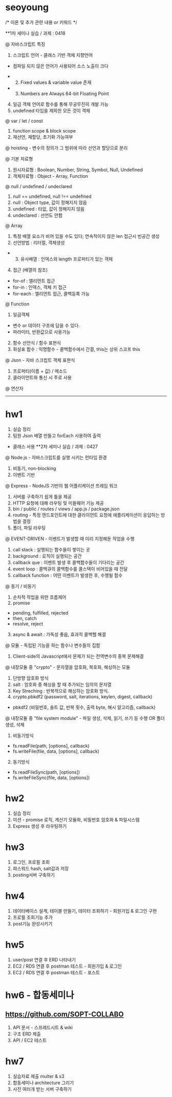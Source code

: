 # seoyoung
/* 이론 및 추가 관련 내용 or 키워드 */

**1차 세미나 실습 / 과제 : 0418

@ 자바스크립트 특징
1) 스크립트 언어 - 클래스 기반 객체 지향언어
  - 컴파일 되지 않은 언어가 사용되어 소스 노출이 크다
+ 2) Fixed values & variable value 존재
+ 3) Numbers are Always 64-bit Floating Point
4) 일급 객체 언어로 함수를 통해 무궁무진히 개발 가능
5) undefined 타입을 제외한 모든 것이 객체

@ var / let / const
1) function scope & block scope
2) 재선언, 재할당, 초기화 가능여부

@ hoisting - 변수의 정의가 그 범위에 따라 선언과 할당으로 분리

@ 기본 자료형
1) 원시자료형 : Boolean, Number, String, Symbol, Null, Undefined
2) 객체자료형 : Object - Array, Function

@ null / undefined / undeclared
1) null == undefined, null !== undefined
2) null : Object type, 값이 정해지지 않음
3) undefined : 타잆, 값이 정해지지 않음
4) undeclared : 선언도 안함

@ Array
1) 특정 배열 요소가 비어 있을 수도 있다; 연속적이지 않은 len 접근시 빈공간 생성
2) 선언방법 : 리터럴, 객체생성
+ 3) 유사배열 : 인덱스와 length 프로퍼티가 있는 객체
4) 접근 (배열의 참조) 
  - for-of : 엘리먼트 접근
  - for-in : 인덱스, 객체 키 접근
  - for-each : 엘리먼트 접근, 콜백등록 가능

@ Function
1) 일급객체 
  - 변수 or 데이터 구조에 담을 수 있다.
  - 파라미터, 반환값으로 사용가능

2) 함수 선언식 / 함수 표현식
3) 화살표 함수 : 익명함수 - 콜백함수에서 간결, this는 상위 스코프 this

@ Json - 자바 스크립트 객체 표현식
1) 프로퍼티(이름 + 값) / 메소드
2) 클라이언트와 통신 시 주로 사용

@ 연산자

------------------------------------------------

# hw1
1) 실습 정리
2) 팀원 Json 배열 만들고 forEach 사용하여 출력
  + 클래스 사용
**2차 세미나 실습 / 과제 : 0427

@ Node.js - 자바스크립트를 실행 시키는 런타임 환경
1) 비동기, non-blocking
2) 이벤트 기반

@ Express - NodeJS 기반의 웹 어플리케이션 프레임 워크
1) 서버를 구축하기 쉽게 틀을 제공
2) HTTP 요청에 대해 라우팅 및 미들웨어 기능 제공
3) bin / public / routes / views / app.js / package.json
4) routing - 특정 엔드포인트에 대한 클라이언트 요청에 애플리케이션이 응답하는 방법을 결정
5) 폴더, 파일 라우팅

@ EVENT-DRIVEN - 이벤트가 발생할 때 미리 지정해둔 작업을 수행
1) call stack : 실행되는 함수들이 쌓이는 곳
2) background : 로직이 실행되는 공간
3) callback que : 이벤트 발생 후 콜백함수들이 기다리는 공간
4) event loop : 콜백큐의 콜백함수를 콜스택이 비어있을 때 전달
5) callback function :  어떤 이벤트가 발생한 후, 수행될 함수

@ 동기 / 비동기
 1) 순차적 작업을 위한 흐름제어
 2) promise 
  - pending, fulfilled, rejected 
  - then, catch
  - resolve, reject
 3) async & await : 가독성 좋음, 효과적 콜백헬 해결

@ 모듈 - 독립된 기능을 하는 함수나 변수들의 집합
1) Client-side의 Javascript에서 문제가 되는 전역변수의 중복 문제해결

@ 내장모듈 중 "crypto" - 문자열을 암호화, 복호화, 해싱하는 모듈
1) 단방향 암호화 방식
2) salt : 암호화 중 해싱을 할 때 추가되는 임의의 문자열
3) Key Streching : 반복적으로 해싱하는 암호화 방식.
4) crypto.pbkdf2 (password, salt, iterations, keylen, digest, callback)
  - pbkdf2 (비밀번호, 솔트 값, 반복 횟수, 출력 byte, 해시 알고리즘, callback)

@ 내장모듈 중 "file system module" - 파일 생성, 삭제, 읽기, 쓰기 등 수행 OR 폴더 생성, 삭제
1) 비동기방식
  - fs.readFile(path, [options], callback)
  - fs.writeFile(file, data, [options], callback)
2) 동기방식
  - fs.readFileSync(path, [options])
  - fs.writeFileSync(file, data, [options])

# hw2
1) 실습 정리
2) 미션 - promise 로직, 계산기 모듈화, 비밀번호 암호화 & 파일시스템
3) Express 생성 후 라우팅하기
 
 # hw3
1) 로그인, 프로필 조회
2) 퍄스워드 hash, salt갑과 저장
3) posting서버 구축하기

 # hw4
1) 데이터베이스 설계, 테이블 만들기, 데이터 조회하기 - 회원가입 & 로그인 구현
2) 프로필 조회기능 추가
3) post기능 완성시키기

 # hw5
1) user/post 연결 후 ERD 나타내기
2) EC2 / RDS 연결 후 postman 테스트 - 회원가입 & 로그인
3) EC2 / RDS 연결 후 postman 테스트 - 포스트

# hw6 - 합동세미나 
## https://github.com/SOPT-COLLABO
1) API 문서 - 스프레드시트 & wiki
2) 구조 ERD 제출
3) API / EC2 테스트

# hw7
1) 실습자료 제출 multer & s3
2) 합동세미나 architecture 그리기
3) 사진 여러개 받는 서버 구축하기
